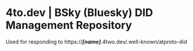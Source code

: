 # 4to.dev | BSky (Bluesky) DID Management Repository
Used for responding to https://**_[name]_**.4two.dev/.well-known/atproto-did
